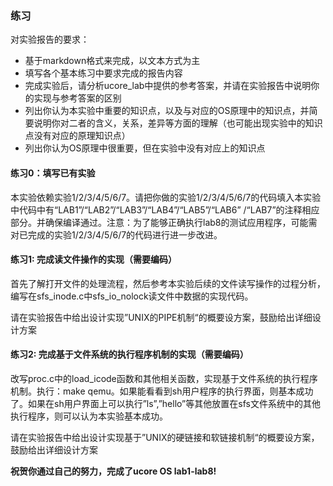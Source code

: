 ### 练习 

对实验报告的要求：
 - 基于markdown格式来完成，以文本方式为主
 - 填写各个基本练习中要求完成的报告内容
 - 完成实验后，请分析ucore_lab中提供的参考答案，并请在实验报告中说明你的实现与参考答案的区别
 - 列出你认为本实验中重要的知识点，以及与对应的OS原理中的知识点，并简要说明你对二者的含义，关系，差异等方面的理解（也可能出现实验中的知识点没有对应的原理知识点）
 - 列出你认为OS原理中很重要，但在实验中没有对应上的知识点
 
#### 练习0：填写已有实验

本实验依赖实验1/2/3/4/5/6/7。请把你做的实验1/2/3/4/5/6/7的代码填入本实验中代码中有“LAB1”/“LAB2”/“LAB3”/“LAB4”/“LAB5”/“LAB6”
/“LAB7”的注释相应部分。并确保编译通过。注意：为了能够正确执行lab8的测试应用程序，可能需对已完成的实验1/2/3/4/5/6/7的代码进行进一步改进。

#### 练习1: 完成读文件操作的实现（需要编码）

首先了解打开文件的处理流程，然后参考本实验后续的文件读写操作的过程分析，编写在sfs\_inode.c中sfs\_io\_nolock读文件中数据的实现代码。

请在实验报告中给出设计实现”UNIX的PIPE机制“的概要设方案，鼓励给出详细设计方案

#### 练习2: 完成基于文件系统的执行程序机制的实现（需要编码）

改写proc.c中的load\_icode函数和其他相关函数，实现基于文件系统的执行程序机制。执行：make qemu。如果能看看到sh用户程序的执行界面，则基本成功了。如果在sh用户界面上可以执行”ls”,”hello”等其他放置在sfs文件系统中的其他执行程序，则可以认为本实验基本成功。

请在实验报告中给出设计实现基于”UNIX的硬链接和软链接机制“的概要设方案，鼓励给出详细设计方案

**祝贺你通过自己的努力，完成了ucore OS lab1-lab8!**
